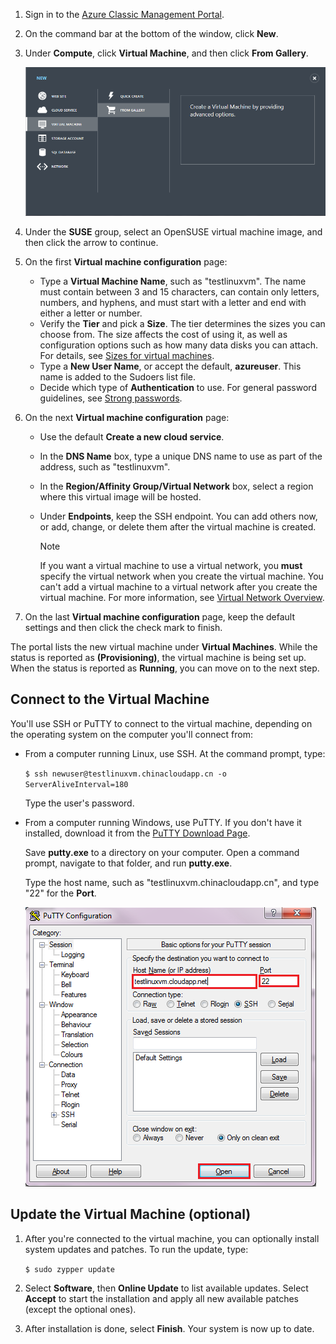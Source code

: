 1. Sign in to the [Azure Classic Management Portal](http://manage.windowsazure.cn).  
2. On the command bar at the bottom of the window, click **New**.
3. Under **Compute**, click **Virtual Machine**, and then click **From Gallery**.

    ![Create a New Virtual Machine][Image1]
4. Under the **SUSE** group, select an OpenSUSE virtual machine image, and then click the arrow to continue.
5. On the first **Virtual machine configuration** page:

    * Type a **Virtual Machine Name**, such as "testlinuxvm". The name must contain between 3 and 15 characters, can contain only letters, numbers, and hyphens, and must start with a letter and end with either a letter or number.
    * Verify the **Tier** and pick a **Size**. The tier determines the sizes you can choose from. The size affects the cost of using it, as well as configuration options such as how many data disks you can attach. For details, see [Sizes for virtual machines](../articles/virtual-machines/virtual-machines-linux-sizes.md).
    * Type a **New User Name**, or accept the default, **azureuser**. This name is added to the Sudoers list file.
    * Decide which type of **Authentication** to use. For general password guidelines, see [Strong passwords](http://msdn.microsoft.com/zh-cn/library/ms161962.aspx).
6. On the next **Virtual machine configuration** page:

    * Use the default **Create a new cloud service**.
    * In the **DNS Name** box, type a unique DNS name to use as part of the address, such as "testlinuxvm".
    * In the **Region/Affinity Group/Virtual Network** box, select a region where this virtual image will be hosted.
    * Under **Endpoints**, keep the SSH endpoint. You can add others now, or add, change, or delete them after the virtual machine is created.

        > [!NOTE]
        > If you want a virtual machine to use a virtual network, you **must** specify the virtual network when you create the virtual machine. You can't add a virtual machine to a virtual network after you create the virtual machine. For more information, see [Virtual Network Overview](../articles/virtual-network/virtual-networks-overview.md).
        > 
        > 
7. On the last **Virtual machine configuration** page, keep the default settings and then click the check mark to finish.

The portal lists the new virtual machine under **Virtual Machines**. While the status is reported as **(Provisioning)**, the virtual machine is being set up. When the status is reported as **Running**, you can move on to the next step.

## Connect to the Virtual Machine
You'll use SSH or PuTTY to connect to the virtual machine, depending on the operating system on the computer you'll connect from:

* From a computer running Linux, use SSH. At the command prompt, type:

    `$ ssh newuser@testlinuxvm.chinacloudapp.cn -o ServerAliveInterval=180`

    Type the user's password.
* From a computer running Windows, use PuTTY. If you don't have it installed, download it from the [PuTTY Download Page][PuTTYDownload].

    Save **putty.exe** to a directory on your computer. Open a command prompt, navigate to that folder, and run **putty.exe**.

    Type the host name, such as "testlinuxvm.chinacloudapp.cn", and type "22" for the **Port**.

    ![PuTTY Screen][Image6]  

## Update the Virtual Machine (optional)
1. After you're connected to the virtual machine, you can optionally install system updates and patches. To run the update, type:

    `$ sudo zypper update`
2. Select **Software**, then **Online Update** to list available updates. Select **Accept** to start the installation and apply all new available patches (except the optional ones).
3. After installation is done, select **Finish**.  Your system is now up to date.

[PuTTYDownload]: http://www.puttyssh.org/download.html

[Image1]: ./media/create-and-configure-opensuse-vm-in-portal/CreateVM.png

[Image6]: ./media/create-and-configure-opensuse-vm-in-portal/putty.png